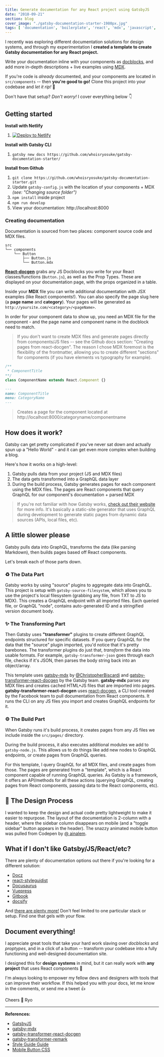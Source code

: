 ```yaml
---
title: Generate documentation for any React project using GatsbyJS
date: "2018-09-21"
section: blog
cover_image: "./gatsby-documentation-starter-1980px.jpg"
tags: [ 'documentation', 'boilerplate', 'react', 'mdx', 'javascript', 'jsx', 'guide' ]
---
```


I recently was exploring different documentation solutions for design systems, and through my experimentation I **created a template to create Gatsby documentation for any React project.**

Write your documentation inline with your components as [docblocks](http://usejsdoc.org/), and add more in-depth descriptions + live examples using [MDX](https://github.com/mdx-js/mdx).

If you're code is *already* documented, and your components are located in `src/components` -- then **you're good to go!** Clone this project into your codebase and *let it rip!* 🚀

Don't have that setup? *Don't worry!* I cover everything below 👇

## Getting started

**Install with Netlify**

1. [![Deploy to Netlify](https://www.netlify.com/img/deploy/button.svg)](https://app.netlify.com/start/deploy?repository=https://github.com/whoisryosuke/gatsby-documentation-starter/tree/example)

**Install with Gatsby CLI**

1. `gatsby new docs https://github.com/whoisryosuke/gatsby-documentation-starter/`

**Install from Github**

1. `git clone https://github.com/whoisryosuke/gatsby-documentation-starter.git`
1. Update `gatsby-config.js` with the location of your components + MDX _(see: "Changing source folder")_
1. `npm install` inside project
1. `npm run develop`
1. View your documentation: http://localhost:8000

### Creating documentation

Documentation is sourced from two places: component source code and MDX files.

```
src
└── components
    └── Button
        ├── Button.js
        └── Button.mdx
```

[**React-docgen**](https://github.com/reactjs/react-docgen) grabs any JS Docblocks you write for your React classes/functions (`Button.js`), as well as the Prop Types. These are displayed on your documentation page, with the props organized in a table.

Inside your **MDX** file you can write additional documentation with JSX examples (like React components!). You can also specify the page slug here (a **page name** and **category**). Your pages will be generated as `http://yoursite.com/<category>/<pageName>`.

In order for your component data to show up, you need an MDX file for the component - and the page name and component name in the docblock need to match. 

> If you don't want to create MDX files and generate pages directly from components/JS files -- see the Github docs section: "Creating pages from react-docgen". The reason I chose MDX foremost is the flexibility of the frontmatter, allowing you to create different "sections" for components (if you have elements vs typography for example).

```js
/**
 * ComponentTitle
**/
class ComponentName extends React.Component {}
```

```md
---
name: ComponentTitle
menu: CategoryName
---
```

> Creates a page for the component located at http://localhost:8000/categoryname/componentname

## How does it work?

Gatsby can get pretty complicated if you've never sat down and actually spun up a "Hello World" - and it can get even more complex when building a blog. 

Here's how it works on a high-level: 

1. Gatsby pulls data from your project (JS and MDX files)
1. The data gets transformed into a GraphQL data layer
1. During the build process, Gatsby generates pages for each component using the MDX files. The pages are React components that query GraphQL for our component's documentation + parsed MDX

> If you're not familiar with how Gatsby works, [check out their website](http://gatsby.org) for more info. It's basically a static-site generator that uses GraphQL during development to generate static pages from dynamic data sources (APIs, local files, etc). 

## A little slower please

Gatsby pulls data into GraphQL, transforms the data (like parsing Markdown), then builds pages based off React components.

Let's break each of those parts down.

### ♻️ The Data Part

Gatsby works by using "source" plugins to aggregate data into GraphQL. This project is setup with `gatsby-source-filesystem`, which allows you to use the project's local filesystem (grabbing any file, from TXT to JS to MDX). This creates a GraphQL endpoint with all imported files. Each queried file, or GraphQL "node", contains auto-generated ID and a stringified version document body. 

### ✨ The Transforming Part

Then Gatsby uses **"transformer"** plugins to create different GraphQL endpoints structured for specific datasets. If you query GraphQL for the data that the "source" plugin imported, you'd notice that it's pretty barebones. The transformer plugins do just that, *transform* the data into usable formats. For example, `gatsby-transformer-json` goes through each file, checks if it's JSON, then parses the body string back into an object/array.

This template uses [gatsby-mdx](https://github.com/ChristopherBiscardi/gatsby-mdx/) by [@ChristopherBiscardi](https://github.com/ChristopherBiscardi/) and [gatsby-transformer-react-docgen](https://github.com/gatsbyjs/gatsby/tree/master/packages/gatsby-transformer-react-docgen) by the Gatsby team. **gatsby-mdx** parses any MDX files and creates cached HTML+JS files that are imported into pages. **gatsby-transformer-react-docgen** uses [react-docgen](https://github.com/reactjs/react-docgen), a CLI tool created by the Facebook team to pull documentation from React components. It runs the CLI on any JS files you import and creates GraphQL endpoints for it.

### ⚙️ The Build Part

When Gatsby runs it's build process, it creates pages from any JS files we include inside the `src/pages/` directory. 

During the build process, it also executes additional modules we add to `gatsby-node.js`. This allows us to do things like add new nodes to GraphQL endpoints, or create pages from GraphQL queries.

For this template, I query GraphQL for all MDX files, and create pages from those. The pages are generated from a "template", which is a React component capable of running GraphQL queries. As Gatsby is a framework, it offers an API/methods for all these actions (querying GraphQL, creating pages from React components, passing data to the React components, etc).

## 🎨 The Design Process

I wanted to keep the design and actual code pretty lightweight to make it easier to repurpose. The layout of the documentation is 2-column with a header, where the sidebar column disappears on mobile (and a "toggle sidebar" button appears in the header). The snazzy animated mobile button was pulled from Codepen by [@ ainalem](https://codepen.io/ainalem/).

## What if I don't like Gatsby/JS/React/etc?

There are plenty of documentation options out there if you're looking for a different solution:

* [Docz](https://github.com/pedronauck/docz/)
* [react-styleguidist](https://github.com/styleguidist/react-styleguidist)
* [Docusaurus](https://docusaurus.io/)
* [Vuepress](https://vuepress.vuejs.org/)
* [Gitbook](https://www.gitbook.com/)
* [docsify](https://github.com/docsifyjs/docsify)

And [there are plenty more!](https://github.com/topics/documentation) Don't feel limited to one particular stack or setup. Find one that gels with your flow.

## Document everything!

I appreciate great tools that take your hard work slaving over *docblocks* and *proptypes*, and in a click of a button -- transform your codebase into a fully functioning and well-designed documentation site. 

I designed this for **design systems** in mind, but it can really work with **any project** that uses React components 🙌

I'm always looking to empower my fellow devs and designers with tools that can improve their workflow. If this helped you with your docs, let me know in the comments, or send me a tweet 👍

Cheers 🍻
Ryo

***

**References:**

- [GatsbyJS](http://gatsby.org)
- [gatsby-mdx](https://github.com/ChristopherBiscardi/gatsby-mdx/)
- [gatsby-transformer-react-docgen](https://github.com/gatsbyjs/gatsby/tree/master/packages/gatsby-transformer-react-docgen)
- [gatsby-transformer-remark](https://github.com/gatsbyjs/gatsby/tree/master/packages/gatsby-transformer-remark)
- [Style Guide Guide](http://bradfrost.github.io/style-guide-guide/)
- [Mobile Button CSS](https://codepen.io/ainalem/pen/LJYRxz)
